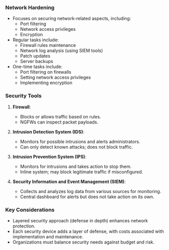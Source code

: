 
### Network Hardening
- Focuses on securing network-related aspects, including:
  - Port filtering
  - Network access privileges
  - Encryption
- Regular tasks include:
  - Firewall rules maintenance
  - Network log analysis (using SIEM tools)
  - Patch updates
  - Server backups
- One-time tasks include:
  - Port filtering on firewalls
  - Setting network access privileges
  - Implementing encryption

### Security Tools
1. **Firewall**: 
   - Blocks or allows traffic based on rules.
   - NGFWs can inspect packet payloads.

2. **Intrusion Detection System (IDS)**:
   - Monitors for possible intrusions and alerts administrators.
   - Can only detect known attacks; does not block traffic.

3. **Intrusion Prevention System (IPS)**:
   - Monitors for intrusions and takes action to stop them.
   - Inline system; may block legitimate traffic if misconfigured.

4. **Security Information and Event Management (SIEM)**:
   - Collects and analyzes log data from various sources for monitoring.
   - Central dashboard for alerts but does not take action on its own.

### Key Considerations
- Layered security approach (defense in depth) enhances network protection.
- Each security device adds a layer of defense, with costs associated with implementation and maintenance.
- Organizations must balance security needs against budget and risk.
